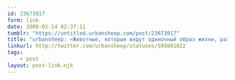 ```yaml
---
id: 23673917
form: link
date: 2008-01-14 02:37:11
tumblr: "https://untitled.urbansheep.com/post/23673917"
title: "urbansheep: «Животные, которые ведут одиночный образ жизни, размножаются делением клеток» http://b23.ru/cww"
linkurl: http://twitter.com/urbansheep/statuses/595001022
tags:
    - post
layout: post-link.njk
---
```


